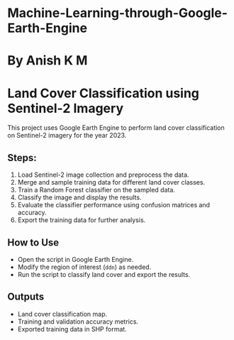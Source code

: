 # Machine-Learning-through-Google-Earth-Engine
# By Anish K M
# Land Cover Classification using Sentinel-2 Imagery

This project uses Google Earth Engine to perform land cover classification on Sentinel-2 imagery for the year 2023.

## Steps:
1. Load Sentinel-2 image collection and preprocess the data.
2. Merge and sample training data for different land cover classes.
3. Train a Random Forest classifier on the sampled data.
4. Classify the image and display the results.
5. Evaluate the classifier performance using confusion matrices and accuracy.
6. Export the training data for further analysis.

## How to Use
- Open the script in Google Earth Engine.
- Modify the region of interest (`ddn`) as needed.
- Run the script to classify land cover and export the results.

## Outputs
- Land cover classification map.
- Training and validation accuracy metrics.
- Exported training data in SHP format.
